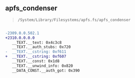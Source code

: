 ## apfs_condenser

> `/System/Library/Filesystems/apfs.fs/apfs_condenser`

```diff

-2309.0.0.502.1
+2310.0.0.0.0
   __TEXT.__text: 0x4c3c8
   __TEXT.__auth_stubs: 0x720
-  __TEXT.__cstring: 0xf611
+  __TEXT.__cstring: 0xf607
   __TEXT.__const: 0x1d8
   __TEXT.__unwind_info: 0x820
   __DATA_CONST.__auth_got: 0x390

```
